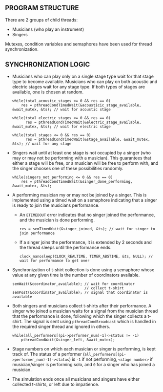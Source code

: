 ## PROGRAM STRUCTURE

There are 2 groups of child threads:
- Musicians (who play an instrument)
- Singers

Mutexes, condition variables and semaphores have been used for thread synchronization.

## SYNCHRONIZATION LOGIC

- Musicians who can play only on a single stage type wait for that stage type to become available. 
  Musicians who can play on both acoustic and electric stages wait for any stage type. If both types of stages
  are available, one is chosen at random.
  ```
  while(total_acoustic_stages <= 0 && res == 0)
      res = pthreadCondTimedWait(&acousticic_stage_available, &wait_mutex, &ts); // wait for acoustic stage
  
  while(total_electric_stages <= 0 && res == 0)
        res = pthreadCondTimedWait(&electric_stage_available, &wait_mutex, &ts); // wait for electric stage
  
  while(total_stages <= 0 && res == 0)
        res = pthreadCondTimedWait(&stage_available, &wait_mutex, &ts); // wait for any stage
  ```
  
- Singers wait until at least one stage is not occupied by a singer (who may or may not be performing with a musician).
  This guarantees that either a stage will be free, or a musician will be free to perform with, and the singer chooses 
  one of these possibilities randomly.
  ```
  while(singers_not_performing <= 0 && res == 0)
      res = pthreadCondTimedWait(&singer_done_performing, &wait_mutex, &ts);
  ```
  
- A performing musician my or may not be joined by a singer. This is implemented using a timed wait on a semaphore 
  indicating that a singer is ready to join the musicians performance. 
  
  - An ```ETIMEDOUT``` error indicates that no singer joined the performance, and the musician is done performing. 
    ```
    res = semTimedWait(&singer_joined, &ts); // wait for singer to join performance
    ```
  
  - If a singer joins the performance, it is extended by 2 seconds and the thread sleeps until the performance ends.
    ```
    clock_nanosleep(CLOCK_REALTIME, TIMER_ABSTIME, &ts, NULL); // wait for performance to get over
    ```
    
- Synchronization of t-shirt collection is done using a semaphore whose value at any given time is the number of 
  coordinators available. 
  ```
  semWait(&coordinator_available); // wait for coordinator
                                   // collect t-shirt
  semPost(&coordinator_available); // signal that coordinator is available
  ```
  
- Both singers and musicians collect t-shirts after their performance. A singer who joined a musician waits for a 
  signal from the musician thread that the performance is done, following which the singer collects a t-shirt. 
  The signal is sent using ```pthreadCondBroadcast``` which is handled in the required singer thread and ignored in 
  others. 
  ```
  while(all_performers[(pi->performer_num)-1]->status != -1)
      pthreadCondWait(&singer_left, &wait_mutex);
  ```

- Stage numbers on which each musician or singer is performing, is kept track of.
  The status of a performer (```all_performers[(pi->performer_num)-1]->status```) is ```-1``` if not performing, 
  ```<stage number>``` if musician/singer is performing solo, and ```0``` for a singer who has joined a musician.

- The simulation ends once all musicians and singers have either collected t-shirts, or left due to impatience.
